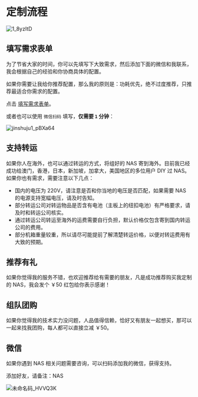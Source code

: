# 定制流程

![1_8yzItD](https://img-1255332810.cos.ap-chengdu.myqcloud.com/1_8yzItD.png)

## 填写需求表单

为了节省大家的时间，你可以先填写下大致需求，然后添加下面的微信和我联系，我会根据自己的经验和你协商具体的配置。

如果你需要让我给你推荐配置，那么我的原则是：功耗优先，绝不过度推荐，只推荐最适合你需求的配置。

点击 [填写需求表单](https://jinshuju.net/f/qGaDq1)。

或者也可以使用 `微信扫码` 填写，**仅需要 `1` 分钟**：

![jinshuju1_pBXa64](https://img-1255332810.cos.ap-chengdu.myqcloud.com/jinshuju1_pBXa64.png)

## 支持转运

如果你人在海外，也可以通过转运的方式，将组好的 NAS 寄到海外。目前我已经成功给澳门，香港，日本，新加坡，加拿大，美国地区的多位用户 DIY 过 NAS。如果你也有需求，需要注意以下几点：

- 国内的电压为 220V，请注意是否和你当地的电压是否匹配，如果需要 NAS 的电源支持宽幅电压，请及时告知。
- 部分转运公司对转运物品是否含有电池（主板上的纽扣电池）有严格要求，请及时和转运公司核实。
- 通过转运公司转运至海外的运费需要自行负担，默认价格仅包含寄到国内转运公司的费用。
- 部分机箱重量较重，所以请尽可能提前了解清楚转运价格，以便对转运费用有大致的预期。

## 推荐有礼

如果你觉得我的服务不错，也欢迎推荐给有需要的朋友，凡是成功推荐购买我定制的 NAS，我会发个 ￥50 红包给你表示感谢！

## 组队团购

如果你觉得我的技术实力没问题，人品值得信赖，恰好又有朋友一起想买，那可以一起来找我团购，每人都可以直接立减 ￥50。

## 微信

如果你遇到 NAS 相关问题需要咨询，可以扫码添加我的微信，获得支持。

添加好友，请备注：NAS

![未命名码_HVVQ3K](https://img-1255332810.cos.ap-chengdu.myqcloud.com/未命名码_HVVQ3K.png)